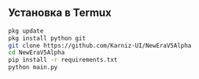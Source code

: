 ## Установка в Termux

```bash
pkg update
pkg install python git
git clone https://github.com/Karniz-UI/NewEraV5Alpha
cd NewEraV5Alpha
pip install -r requirements.txt
python main.py
